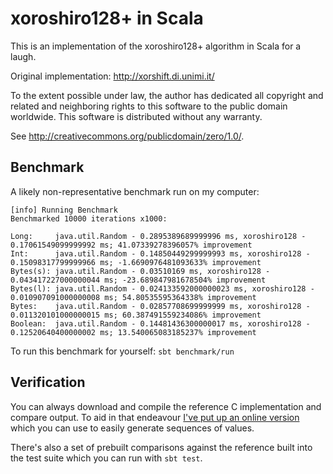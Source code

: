 # xoroshiro128+ in Scala

This is an implementation of the xoroshiro128+ algorithm in Scala for a laugh.

Original implementation: http://xorshift.di.unimi.it/

To the extent possible under law, the author has dedicated all copyright
and related and neighboring rights to this software to the public domain
worldwide. This software is distributed without any warranty.

See <http://creativecommons.org/publicdomain/zero/1.0/>.

## Benchmark

A likely non-representative benchmark run on my computer:

```
[info] Running Benchmark
Benchmarked 10000 iterations x1000:

Long:     java.util.Random - 0.2895389689999996 ms, xoroshiro128 - 0.17061549099999992 ms; 41.07339278396057% improvement
Int:      java.util.Random - 0.14850449299999993 ms, xoroshiro128 - 0.15098317799999966 ms; -1.6690976481093633% improvement
Bytes(s): java.util.Random - 0.03510169 ms, xoroshiro128 - 0.043417227000000044 ms; -23.689847981678504% improvement
Bytes(l): java.util.Random - 0.024133592000000023 ms, xoroshiro128 - 0.010907091000000008 ms; 54.80535595364338% improvement
Bytes:    java.util.Random - 0.02857708699999999 ms, xoroshiro128 - 0.011320101000000015 ms; 60.387491559234086% improvement
Boolean:  java.util.Random - 0.14481436300000017 ms, xoroshiro128 - 0.12520640400000002 ms; 13.540065083185237% improvement
```

To run this benchmark for yourself: `sbt benchmark/run`

## Verification

You can always download and compile the reference C implementation and compare output. To
aid in that endeavour [I've put up an online version](https://ideone.com/hwDnTY) which you
can use to easily generate sequences of values.

There's also a set of prebuilt comparisons against the reference built into the test suite
which you can run with `sbt test`.
